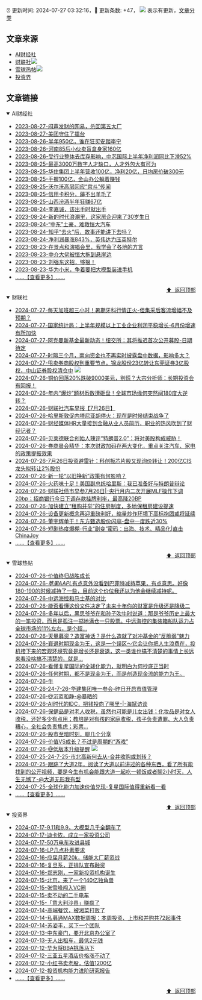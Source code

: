 ##

:alarm_clock: 更新时间: 2024-07-27 03:32:16，:rocket: 更新条数: +47， ![](/assets/dot.png) 表示有更新，[文章分类](/TAGS.md)

## 文章来源

- [AI财经社](#ai财经社)  
- [财联社](#财联社)![](/assets/dot.png)   
- [雪球热帖](#雪球热帖)![](/assets/dot.png)   
- [投资界](#投资界)  

## 文章链接

<details open>
<summary id="ai财经社">
 AI财经社
</summary>


- [2023-08-27-闷声发财的网易，杀回第五大厂](https://www.aicaijing.com.cn/article/18610)  
- [2023-08-27-美团守住了擂台](https://www.aicaijing.com.cn/article/18611)  
- [2023-08-26-半年950亿，谁在狂买安踏李宁](https://www.aicaijing.com.cn/article/18607)  
- [2023-08-26-河南85后小伙卖盲盒身家160亿](https://www.aicaijing.com.cn/article/18608)  
- [2023-08-26-受行业整体去库存影响，中芯国际上半年净利润同比下滑52%](https://www.aicaijing.com.cn/article/18609)  
- [2023-08-25-最高3000万数字人才缺口，人才外包大有可为](https://www.aicaijing.com.cn/article/18601)  
- [2023-08-25-华住集团上半年营收100亿，净利20亿，日均房价破300元](https://www.aicaijing.com.cn/article/18602)  
- [2023-08-25-手握100亿，金山办公躺着赚钱](https://www.aicaijing.com.cn/article/18603)  
- [2023-08-25-沃尔沃高层回应“宫斗”传闻](https://www.aicaijing.com.cn/article/18604)  
- [2023-08-25-信用卡积分，薅不出羊毛了](https://www.aicaijing.com.cn/article/18605)  
- [2023-08-25-山西汾酒半年狂赚67亿](https://www.aicaijing.com.cn/article/18606)  
- [2023-08-24-李嘉诚，该出手时就出手](https://www.aicaijing.com.cn/article/18596)  
- [2023-08-24-新的时代浪潮里，这家房企迎来了30岁生日](https://www.aicaijing.com.cn/article/18597)  
- [2023-08-24-“中东”土豪，难救恒大汽车](https://www.aicaijing.com.cn/article/18598)  
- [2023-08-24-知乎“去火”后，故事还能讲下去吗？](https://www.aicaijing.com.cn/article/18599)  
- [2023-08-24-净利润暴涨843%，英伟达力压英特尔](https://www.aicaijing.com.cn/article/18600)  
- [2023-08-23-在景点和演唱会里，我学会了各地的方言](https://www.aicaijing.com.cn/article/18591)  
- [2023-08-23-中介大佬被恒大拖到悬崖边](https://www.aicaijing.com.cn/article/18592)  
- [2023-08-23-刘强东这招，够狠！](https://www.aicaijing.com.cn/article/18593)  
- [2023-08-23-华为小米，争着要把大模型装进手机](https://www.aicaijing.com.cn/article/18594)  
- [......【查看更多】......](/details/AI财经社.md)

<div align="right"><a href="#文章来源">⬆ &nbsp;返回顶部</a></div>
</details>

<details open>
<summary id="财联社">
 财联社
</summary>


- [2024-07-27-每天加班超三小时！暑期牙科行情正火-但集采后客流增幅不及预期？](https://www.cls.cn/detail/1746099)  
- [2024-07-27-国家统计局：上半年规模以上工业企业利润平稳增长-6月份增速有所加快](https://www.cls.cn/detail/1746100)  
- [2024-07-27-阿克曼新基金最新动态！纽交所：其将推迟首次公开募股-日期待定](https://www.cls.cn/detail/1746087)  
- [2024-07-27-时隔三个月，南向资金也不再实时披露盘中数据，影响多大？](https://www.cls.cn/detail/1746081)  
- [2024-07-27-甩卖券商股权到重要节点，锦龙股份23亿转让东莞证券3亿股权，中山证券股权清仓中](https://www.cls.cn/detail/1746088) ![](/assets/new.png)  
- [2024-07-26-铜价回落20%跌破9000美元，别慌？大宗分析师：长期投资会有回报！](https://www.cls.cn/detail/1745007)  
- [2024-07-26-年内“爆炒”题材悉数遭砸盘！全球市场缘何突然间180度大逆转？](https://www.cls.cn/detail/1744992)  
- [2024-07-26-财联社汽车早报【7月26日】](https://www.cls.cn/detail/1744939)  
- [2024-07-26-哈里斯敦促内塔尼亚胡停火：现在是时候结束战争了](https://www.cls.cn/detail/1744926)  
- [2024-07-26-财经媒体HR大量接到金融从业人员简历，职业的热风吹到了财经记者？](https://www.cls.cn/detail/1744915)  
- [2024-07-26-贝莱德联合创始人辣评“特朗普2.0”：将对美股构成威胁！](https://www.cls.cn/detail/1744903)  
- [2024-07-26-券商晨会精华：本次财政加码存两大变化，重点关注汽车、家电的政策提振效果](https://www.cls.cn/detail/1744909)  
- [2024-07-26-7月26日投资避雷针：科创板芯片股又现询价转让！200亿CIS龙头拟转让2%股份](https://www.cls.cn/detail/1744919)  
- [2024-07-26-新一轮“以旧换新”政策有何影响？](https://www.cls.cn/detail/1744914)  
- [2024-07-26-火药味十足！美国副总统哈里斯：我已准备好与特朗普辩论](https://www.cls.cn/detail/1744923)  
- [2024-07-26-财联社债市早参7月26日|-央行月内二次开展MLF操作下调20bp；招商银行今日下调存款挂牌利率，最高降20BP](https://www.cls.cn/detail/1744932)  
- [2024-07-26-加快建立“租购并举”的住房制度，多地保租房建设提速](https://www.cls.cn/detail/1744960)  
- [2024-07-26-设备更新概念再迎重磅利好，缩量炒作环境下高标抱团或将延续](https://www.cls.cn/detail/1744972)  
- [2024-07-26-董宇辉单干！东方甄选股价闪崩-盘中一度跌近30%](https://www.cls.cn/detail/1745022)  
- [2024-07-26-短剧热度爆棚-行业“剧变”密码：出海、技术、精品化|直击ChinaJoy](https://www.cls.cn/detail/1744991)  
- [......【查看更多】......](/details/财联社.md)

<div align="right"><a href="#文章来源">⬆ &nbsp;返回顶部</a></div>
</details>

<details open>
<summary id="雪球热帖">
 雪球热帖
</summary>


- [2024-07-26-价值终归战胜成长](https://xueqiu.com/7955260278/298972433)  
- [2024-07-26-$苹果AAPL$有点意外没看到巴菲特减持苹果，有点意思。好像180-190的时候减持了一些，目前这个价位我还以为他会继续减持呢。](https://xueqiu.com/1247347556/298984952)  
- [2024-07-26-中远海控和马士基的对比](https://xueqiu.com/7045644041/298948698)  
- [2024-07-26-能否看懂这份文件决定了未来十年你的财富是升级还是降级二](https://xueqiu.com/1821992043/298853254)  
- [2024-07-26-多年以后，黑思爷爷在和孙子吹牛时说道：那是爷爷历史上最大的一笔投资，而且是孤注一掷地满仓一只股票。中远海控的集装箱船队运力占全球市场的11%左右，是个超...](https://xueqiu.com/1760673340/298852653)  
- [2024-07-26-天量募资？造富神话？是什么造就了对冲基金的“反脆弱”魅力](https://xueqiu.com/6567703236/298913804)  
- [2024-07-26-衰退时期现金为王，这是一个误区～它会让你把人生浪费在，投机接下来的宏观环境究竟是增长还是衰退，这一类谁也搞不清楚的事情上长远来看没啥搞不清楚的，就是...](https://xueqiu.com/1556808774/298855602)  
- [2024-07-26-看懂复星国际的全球化能力，就明白为何抄底正当时](https://xueqiu.com/7808414143/298859740)  
- [2024-07-26-任何时期，都不是现金为王，而是创造现金流的能力为王。](https://xueqiu.com/9742512811/298858209)  
- [2024-07-26-牛](https://xueqiu.com/2241249492/298866132)  
- [2024-07-26-24-7-26-华建集团唯一参会-昨日开启市值管理](https://xueqiu.com/8772786299/298933440)  
- [2024-07-26-@沉蓝和静-@暴晒的](https://xueqiu.com/2241249492/298964753)  
- [2024-07-26-AI时代的IDC，把钱投向了哪里-|-海斌访谈](https://xueqiu.com/8151841495/298921818)  
- [2024-07-26-保健品是对老人收税，虽然也可能是儿女出钱；化妆品是对女人收税，还好多少有点用；教培是对有孩的家庭收税，孩子负责遭罪、大人负责糟心，全社会负责焦虑；彩票...](https://xueqiu.com/1436349830/298882130)  
- [2024-07-26-股市至暗时刻，聊几个分享](https://xueqiu.com/1643044849/298890336)  
- [2024-07-26-价值VS成长？不过是周期的“游戏”](https://xueqiu.com/4465952737/298894628)  
- [2024-07-26-@低版本升级提醒](https://xueqiu.com/1140018671/298953630) ![](/assets/new.png)  
- [2024-07-25-24-7-25-市北高新何去从-合并收购或划转？](https://xueqiu.com/8772786299/298783932)  
- [2024-07-25-跟踪了大道2年，阅读了大道以前讲过的各种东西，看了所有能找到的公开视频，要是今生有机会能跟大道一起吃一顿饭或者聊2小时天，人生无憾了-@大道无形我有型](https://xueqiu.com/1413020375/298760686)  
- [2024-07-25-全球化能力加速价值兑现-复星国际值得重新看一看](https://xueqiu.com/2164183023/298757384)  
- [......【查看更多】......](/details/雪球热帖.md)

<div align="right"><a href="#文章来源">⬆ &nbsp;返回顶部</a></div>
</details>

<details open>
<summary id="投资界">
 投资界
</summary>


- [2024-07-17-9.11和9.9，大模型几乎全翻车了](https://posts.careerengine.us/p/6697778c44726b29bffa3a09)  
- [2024-07-17-迪卡侬，成立一家投资公司](https://posts.careerengine.us/p/6697778c44726b29bffa3a01)  
- [2024-07-17-50万电车攻进县城](https://posts.careerengine.us/p/6697779c831e1d29eea44253)  
- [2024-07-16-LP几点朴素要求](https://posts.careerengine.us/p/669636a8720ed522248054dc)  
- [2024-07-16-应届月薪20k，储能大厂薪资战](https://posts.careerengine.us/p/669636a8720ed522248054d4)  
- [2024-07-16-复旦系，正排队宣布融资](https://posts.careerengine.us/p/66963699cb38e136a496986c)  
- [2024-07-16-郑志刚，一家新投资机构诞生](https://posts.careerengine.us/p/66963699cb38e136a4969874)  
- [2024-07-15-北京，来了一个140亿独角兽](https://posts.careerengine.us/p/6694db59a0c3ac562b61f9af)  
- [2024-07-15-张雪峰闯入VC圈](https://posts.careerengine.us/p/6694db59a0c3ac562b61f9b7)  
- [2024-07-15-卖不动的二手电车](https://posts.careerengine.us/p/6694db6836b2f1565d9b541a)  
- [2024-07-15-「意大利沙县」赚疯了](https://posts.careerengine.us/p/6694db6836b2f1565d9b5422)  
- [2024-07-14-高端餐饮，被湘菜打败了](https://posts.careerengine.us/p/6693862333c6e710d0bf9dc4)  
- [2024-07-14-私募通MAX数据周报：本周投资、上市和并购共72起事件](https://posts.careerengine.us/p/6693862333c6e710d0bf9dcc)  
- [2024-07-14-苏姿丰，买下一个团队](https://posts.careerengine.us/p/6693861481427510b2b9c123)  
- [2024-07-13-中东豪门，要开北京办公室了](https://posts.careerengine.us/p/66922794a876f80d113b51fe)  
- [2024-07-13-无人出租车，最低2元钱](https://posts.careerengine.us/p/669227b82202ae0dfac5d713)  
- [2024-07-12-华为将BBA挑落马下](https://posts.careerengine.us/p/6690a6c68082df14ead7eaac)  
- [2024-07-12-三亚五星酒店价格涨不动了](https://posts.careerengine.us/p/6690a6c68082df14ead7eaa4)  
- [2024-07-12-小红书卖老股，估值1200亿](https://posts.careerengine.us/p/6690a6b756b00014bcc00e8f)  
- [2024-07-12-投资机构能力进阶研究报告](https://posts.careerengine.us/p/6690a6b756b00014bcc00e87)  
- [......【查看更多】......](/details/投资界.md)

<div align="right"><a href="#文章来源">⬆ &nbsp;返回顶部</a></div>
</details>
